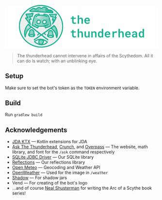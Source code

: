 ![The Thunderhead](./misc/logos/logo_project.png)

> The thunderhead cannot intervene in affairs of the Scythedom. All it can do is watch; with an unblinking eye.

## Setup
Make sure to set the bot's token as the `TOKEN` environment variable.

## Build
Run `gradlew build` 

## Acknowledgements
- [JDA KTX](https://github.com/MinnDevelopment/jda-ktx) — Kotlin extensions for JDA
- [Ask The Thunderhead](https://askthethunderhead.com), [Crunch](https://github.com/Redempt/Crunch), and [Overpass](https://github.com/RedHatOfficial/Overpass) — The website, math library, and font for the `/ask` command respectively 
- [SQLite JDBC Driver](https://github.com/xerial/sqlite-jdbc) — Our SQLite library
- [Reflections](https://github.com/ronmamo/reflections) — Our reflections library
- [Open Meteo](https://open-meteo.com/) — Geocoding and Weather API
- [OpenWeather](http://openweathermap.org) — Used for the image in `/weather`
- [Shadow](https://github.com/johnrengelman/shadow) — For shadow jars 
- Vend — For creating of the bot's logo
- ...and of course [Neal Shusterman](http://www.storyman.com/) for writing the Arc of a Scythe book series!
